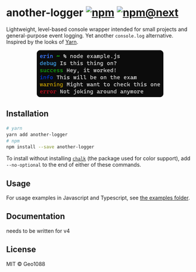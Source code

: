 # another-logger [![npm](https://img.shields.io/npm/v/another-logger.svg)](https://www.npmjs.com/package/another-logger) [![npm@next](https://img.shields.io/npm/v/another-logger/next.svg)](https://www.npmjs.com/package/another-logger/v/next)

Lightweight, level-based console wrapper intended for small projects and general-purpose event logging. Yet another `console.log` alternative. Inspired by the looks of [Yarn](https://yarnpkg.com/).

<p align="center"><img alt="Example screenshot 1" src=".github/screenshot.png"></p>

## Installation

```bash
# yarn
yarn add another-logger
# npm
npm install --save another-logger
```

To install without installing [`chalk`](https://npmjs.com/package/chalk) (the package used for color support), add `--no-optional` to the end of either of these commands.

## Usage

For usage examples in Javascript and Typescript, see [the examples folder](/example).

## Documentation

needs to be written for v4

## License

MIT &copy; Geo1088
